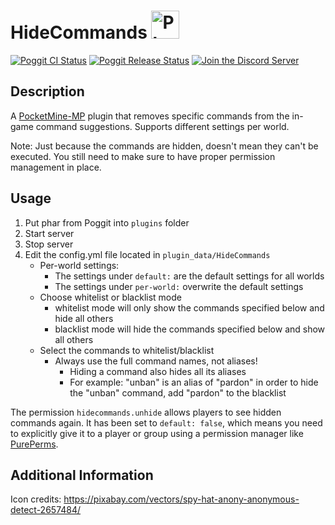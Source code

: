 # HideCommands <img alt="Plugin Logo/Icon" src="https://raw.githubusercontent.com/HimbeersaftLP/HideCommands/master/icon.png" height="45">

[![Poggit CI Status](https://poggit.pmmp.io/ci.shield/HimbeersaftLP/HideCommands/HideCommands)](https://poggit.pmmp.io/ci/HimbeersaftLP/HideCommands/HideCommands)
[![Poggit Release Status](https://poggit.pmmp.io/shield.state/HideCommands)](https://poggit.pmmp.io/p/HideCommands)
[![Join the Discord Server](https://img.shields.io/discord/252874887113342976?logo=discord)](https://www.himbeer.me/discord)

## Description

A [PocketMine-MP](https://github.com/pmmp/PocketMine-MP) plugin that removes specific commands from the in-game command suggestions. Supports different settings per world.

Note: Just because the commands are hidden, doesn't mean they can't be executed. You still need to make sure to have proper permission management in place.

## Usage

1. Put phar from Poggit into `plugins` folder
2. Start server
3. Stop server
4. Edit the config.yml file located in `plugin_data/HideCommands`
    - Per-world settings:
        - The settings under `default:` are the default settings for all worlds
        - The settings under `per-world:` overwrite the default settings
    - Choose whitelist or blacklist mode
        - whitelist mode will only show the commands specified below and hide all others
        - blacklist mode will hide the commands specified below and show all others
    - Select the commands to whitelist/blacklist
        - Always use the full command names, not aliases!
            - Hiding a command also hides all its aliases
            - For example: "unban" is an alias of "pardon" in order to hide the "unban" command, add "pardon" to the blacklist

The permission `hidecommands.unhide` allows players to see hidden commands again.
It has been set to `default: false`, which means you need to explicitly give it to a player or group using a permission manager like [PurePerms](https://poggit.pmmp.io/p/PurePerms/).

## Additional Information

Icon credits: https://pixabay.com/vectors/spy-hat-anony-anonymous-detect-2657484/